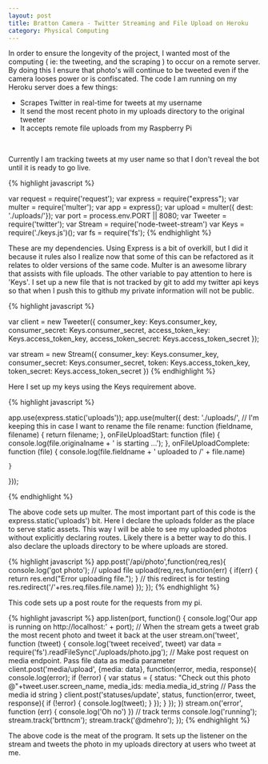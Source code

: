 ```yaml
---
layout: post
title: Bratton Camera - Twitter Streaming and File Upload on Heroku
category: Physical Computing
---
```


<p>In order to ensure the longevity of the project, I wanted most of the computing ( ie: the tweeting, and the scraping ) to occur on a remote server.  By doing this I ensure that photo's will continue to be tweeted even if the camera looses power or is confiscated. The code I am running on my Heroku server does a few things: </p>
<ul>
    <li>Scrapes Twitter in real-time for tweets at my username</li>
    <li>It send the most recent photo in my uploads directory to the original tweeter</li>
    <li>It accepts remote file uploads from my Raspberry Pi</li>
</ul>
<br>
<p>Currently I am tracking tweets at my user name so that I don't reveal the bot until it is ready to go live.</p>

{% highlight javascript %}

var request         =       require('request');
var express         =       require("express");
var multer          =       require('multer');
var app             =       express();
var upload          =       multer({ dest: './uploads/'});
var port = process.env.PORT || 8080;
var Tweeter         =       require('twitter');
var Stream          =       require('node-tweet-stream')
var Keys            =       require('./keys.js')();
var fs              =       require('fs');
{% endhighlight %}

<p> These are my dependencies.  Using Express is a bit of overkill, but I did it because it rules also I realize now that some of this can be refactored as it relates to older versions of the same code. Multer is an awesome library that assists with file uploads. The other variable to pay attention to here is 'Keys'.  I set up a new file that is not tracked by git to add my twitter api keys so that when I push this to github my private information will not be public.</p>

{% highlight javascript %}

var client = new Tweeter({
  consumer_key: Keys.consumer_key,
  consumer_secret: Keys.consumer_secret,
  access_token_key: Keys.access_token_key,
  access_token_secret: Keys.access_token_secret
});

var stream = new Stream({
    consumer_key: Keys.consumer_key,
    consumer_secret: Keys.consumer_secret,
    token: Keys.access_token_key,
    token_secret: Keys.access_token_secret
})
{% endhighlight %}
<p>Here I set up my keys using the Keys requirement above.</p>

{% highlight javascript %}

app.use(express.static('uploads'));
app.use(multer({ dest: './uploads/',
    // I'm keeping this in case I want to rename the file
    rename: function (fieldname, filename) {
        return filename;
    },
    onFileUploadStart: function (file) {
        console.log(file.originalname + ' is starting ...');
    },
    onFileUploadComplete: function (file) {
        console.log(file.fieldname + ' uploaded to  /' + file.name)

    }
}));

{% endhighlight %}

<p>The above code sets up multer. The most important part of this code is the express.static('uploads') bit.  Here I declare the uploads folder as the place to serve static assets.  This way I will be able to see my uploaded photos without explicitly declaring routes. Likely there is a better way to do this.  I also declare the uploads directory to be where uploads are stored.</p>

{% highlight javascript %}
app.post('/api/photo',function(req,res){
    console.log('got photo');
    // upload file
    upload(req,res,function(err) {
        if(err) {
            return res.end("Error uploading file.");
        }
        // this redirect is for testing
        res.redirect('/'+res.req.files.file.name)
    });
});
{% endhighlight %}
<p>This code sets up a post route for the requests from my pi.</p>

{% highlight javascript %}
app.listen(port, function() {
    console.log('Our app is running on http://localhost:' + port);
    // When the stream gets a tweet grab the most recent photo and tweet it back at the user
    stream.on('tweet', function (tweet) {
      console.log('tweet received', tweet)
      var data = require('fs').readFileSync('./uploads/photo.jpg');
      // Make post request on media endpoint. Pass file data as media parameter
      client.post('media/upload', {media: data}, function(error, media, response){
        console.log(error);
        if (!error) {
          var status = {
            status: "Check out this photo @"+tweet.user.screen_name,
            media_ids: media.media_id_string // Pass the media id string
          }
          client.post('statuses/update', status, function(error, tweet, response){
            if (!error) {
              console.log(tweet);
            }
          });
        }
      });
    })
    stream.on('error', function (err) {
      console.log('Oh no')
    })
    // track terms
    console.log('running');
    stream.track('brttncm');
    stream.track('@dmehro');
});
{% endhighlight %}
<p>The above code is the meat of the program.  It sets up the listener on the stream and tweets the photo in my uploads directory at users who tweet at me.</p>